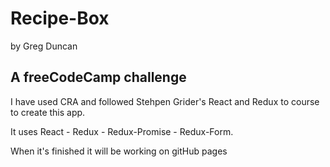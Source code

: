 # Recipe-Box
by Greg Duncan
## A freeCodeCamp challenge

I have used CRA and followed Stehpen Grider's React and Redux to course to create this app.

It uses React - Redux - Redux-Promise - Redux-Form.

When it's finished it will be working on gitHub pages